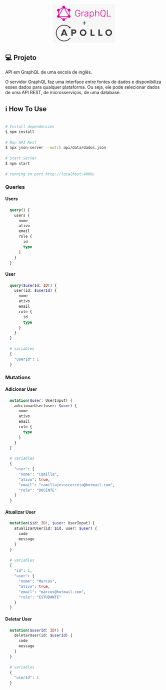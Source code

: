 <p align="center">
  <a href="http://nestjs.com/" target="blank"><img src="./github/graphql&apollo.png" width="200" alt="GraphQL e Apollo Logo" /></a>
</p>

## 💻 Projeto

API em GraphQL de uma escola de inglês.

O servidor GraphQL faz uma interface entre fontes de dados e disponibiliza esses dados para qualquer plataforma. Ou seja, ele pode selecionar dados de uma API REST, de microsserviços, de uma database.

## ℹ️ How To Use

```bash

# Install dependencies
$ npm install

# Run API Rest
$ npx json-server --watch api/data/dados.json

# Start Server
$ npm start

# running on port http://localhost:4000/
```

### Queries

#### Users
```graphql
  query() {
    users {
      nome
      ativo
      email
      role {
        id
        type
      }
    }
  }
```

#### User
```graphql
  query($userId: ID!) {
    user(id: $userId) {
      nome
      ativo
      email
      role {
        id
        type
      }
    }
  }

  # variables
  {
    "userId": 1
  }
```

### Mutations

#### Adicionar User
```graphql
  mutation($user: UserInput) {
    adicionarUser(user: $user) {
      nome
      ativo
      email
      role {
        type
      }
    }
  }

  # variables
  {
    "user": {
      "nome": "Camilla",
      "ativo": true,
      "email": "camillajesuscorreia@hotmail.com",
      "role": "DOCENTE"
    }
  }
```

#### Atualizar User
```graphql
  mutation($id: ID!, $user: UserInput) {
    atualizarUser(id: $id, user: $user) {
      code
      message
    }
  }

  # variables
  {
    "id": 1,
    "user": {
      "nome": "Marcos",
      "ativo": true,
      "email": "marcos@hotmail.com",
      "role": "ESTUDANTE"
    }
  }
```

#### Deletar User
```graphql
  mutation($userId: ID!) {
    deletarUser(id: $userId) {
      code
      message
    }
  }

  # variables
  {
    "userId": 1
  }
```